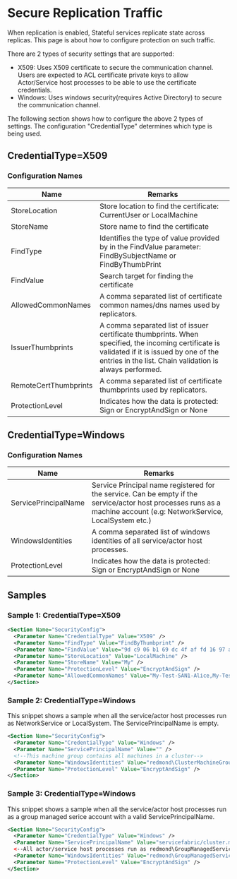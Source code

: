 <properties
   pageTitle="Secure replication traffic of Stateful Services in Azure Service Fabric"
   description="When replication is enabled, Stateful Services replicate their state from a primary replica to secondary replicas and such traffic needs to be protected against eavesdropping and tampering."
   services="service-fabric"
   documentationCenter=".net"
   authors="leikong"
   manager="vipulm"
   editor=""/>

<tags
   ms.service="service-fabric"
   ms.date="04/13/2015"
   wacn.date=""/>

# Secure Replication Traffic

When replication is enabled, Stateful services replicate state across replicas. This page is about how to configure protection on such traffic.

There are 2 types of security settings that are supported:

- X509: Uses X509 certificate to secure the communication channel. Users are expected to ACL certificate private keys to allow Actor/Service host processes to be able to use the certificate credentials.
- Windows: Uses windows security(requires Active Directory) to secure the communication channel.

The following section shows how to configure the above 2 types of settings.
The configuration "CredentialType" determines which type is being used.

## CredentialType=X509

### Configuration Names

|Name|Remarks|
|----|-------|
|StoreLocation|Store location to find the certificate: CurrentUser or LocalMachine|
|StoreName|Store name to find the certificate|
|FindType|Identifies the type of value provided by in the FindValue parameter: FindBySubjectName or FindByThumbPrint|
|FindValue|Search target for finding the certificate|
|AllowedCommonNames|A comma separated list of certificate common names/dns names used by replicators.|
|IssuerThumbprints|A comma separated list of issuer certificate thumbprints. When specified, the incoming certificate is validated if it is issued by one of the entries in the list. Chain validation is always performed.|
|RemoteCertThumbprints|A comma separated list of certificate thumbprints used by replicators.|
|ProtectionLevel|Indicates how the data is protected: Sign or EncryptAndSign or None|

## CredentialType=Windows

### Configuration Names

|Name|Remarks|
|----|-------|
|ServicePrincipalName|Service Principal name registered for the service. Can be empty if the service/actor host processes runs as a machine account (e.g: NetworkService, LocalSystem etc.)|
|WindowsIdentities|A comma separated list of windows identities of all service/actor host processes.
|ProtectionLevel|Indicates how the data is protected: Sign or EncryptAndSign or None|

## Samples

### Sample 1: CredentialType=X509

```xml
<Section Name="SecurityConfig">
  <Parameter Name="CredentialType" Value="X509" />
  <Parameter Name="FindType" Value="FindByThumbprint" />
  <Parameter Name="FindValue" Value="9d c9 06 b1 69 dc 4f af fd 16 97 ac 78 1e 80 67 90 74 9d 2f" />
  <Parameter Name="StoreLocation" Value="LocalMachine" />
  <Parameter Name="StoreName" Value="My" />
  <Parameter Name="ProtectionLevel" Value="EncryptAndSign" />
  <Parameter Name="AllowedCommonNames" Value="My-Test-SAN1-Alice,My-Test-SAN1-Bob" />
</Section>
```

### Sample 2: CredentialType=Windows
This snippet shows a sample when all the service/actor host processes run as NetworkService or LocalSystem. The ServicePrincipalName is empty.

```xml
<Section Name="SecurityConfig">
  <Parameter Name="CredentialType" Value="Windows" />
  <Parameter Name="ServicePrincipalName" Value="" />
  <!--This machine group contains all machines in a cluster-->
  <Parameter Name="WindowsIdentities" Value="redmond\ClusterMachineGroup" />
  <Parameter Name="ProtectionLevel" Value="EncryptAndSign" />
</Section>
```

### Sample 3: CredentialType=Windows
This snippet shows a sample when all the service/actor host processes run as a group managed serice account with a valid ServicePrincipalName.

```xml
<Section Name="SecurityConfig">
  <Parameter Name="CredentialType" Value="Windows" />
  <Parameter Name="ServicePrincipalName" Value="servicefabric/cluster.microsoft.com" />
  <--All actor/service host processes run as redmond\GroupManagedServiceAccount-->
  <Parameter Name="WindowsIdentities" Value="redmond\GroupManagedServiceAccount" />
  <Parameter Name="ProtectionLevel" Value="EncryptAndSign" />
</Section>
```
 